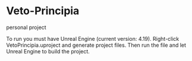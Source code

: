 # Veto-Principia
personal project

To run you must have Unreal Engine (current version: 4.19). Right-click VetoPrincipia.uproject and generate project files. Then run the file and let Unreal Engine to build the project.